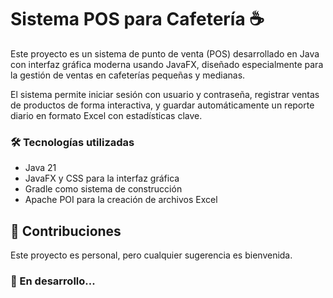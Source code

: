# Sistema POS para Cafetería ☕

Este proyecto es un sistema de punto de venta (POS) desarrollado en Java con interfaz gráfica moderna usando JavaFX, diseñado especialmente para la gestión de ventas en cafeterías pequeñas y medianas.

El sistema permite iniciar sesión con usuario y contraseña, registrar ventas de productos de forma interactiva, y guardar automáticamente un reporte diario en formato Excel con estadísticas clave.

### 🛠️ Tecnologías utilizadas

- Java 21
- JavaFX y CSS para la interfaz gráfica
- Gradle como sistema de construcción
- Apache POI para la creación de archivos Excel

## 🤝 Contribuciones

Este proyecto es personal, pero cualquier sugerencia es bienvenida.  

### 🚧 En desarrollo...

